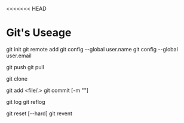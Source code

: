<<<<<<< HEAD
# Git's Useage

git init
git remote add <remote-name> <url>
git config --global user.name   <name>
git config --global user.email  <email>

git push
git pull 

git clone


git add <file/.>
git commit [-m "<content>"] 

git log
git reflog

git reset [--hard] 
git revent
